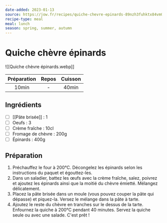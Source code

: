 ```yaml
---
date-added: 2023-01-13
source: https://jow.fr/recipes/quiche-chevre-epinards-89nzh3fuhktx84vm06ld
recipe-type: meal
meal: lunch
season: spring, summer, autumn
---
```


# Quiche chèvre épinards

![[Quiche chèvre épinards.webp]]

| Préparation | Repos | Cuisson |
|:-----------:|:-----:|:-------:|
|    10min    |   -   |  40min  |

## Ingrédients

- [ ] [[Pâte brisée]] : 1
- [ ] Oeufs : 3
- [ ] Crème fraîche : 10cl
- [ ] Fromage de chèvre : 200g
- [ ] Épinards : 400g

## Préparation

1. Préchauffez le four à 200°C. Décongelez les épinards selon les instructions du paquet et égouttez-les.
2. Dans un saladier, battez les œufs avec la crème fraîche, salez, poivrez et ajoutez les épinards ainsi que la moitié du chèvre émietté. Mélangez délicatement.
3. Placez la pâte brisée dans un moule (vous pouvez couper la pâte qui dépasse) et piquez-la. Versez le mélange dans la pâte à tarte.
4. Ajoutez le reste du chèvre en tranches sur le dessus de la tarte. Enfournez la quiche à 200°C pendant 40 minutes. Servez la quiche seule ou avec une salade. C'est prêt !
